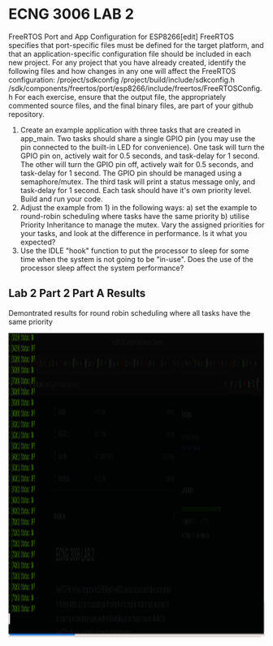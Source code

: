 # ECNG 3006 LAB 2

FreeRTOS Port and App Configuration for ESP8266[edit]
FreeRTOS specifies that port-specific files must be defined for the target platform, and that an application-specific configuration file should be included in each new project. For any project that you have already created, identify the following files and how changes in any one will affect the FreeRTOS configuration:
/project/sdkconfig
/project/build/include/sdkconfig.h
/sdk/components/freertos/port/esp8266/include/freertos/FreeRTOSConfig.h
For each exercise, ensure that the output file, the appropriately commented source files, and the final binary files, are part of your github repository.

<ol>
    <li>
        Create an example application with three tasks that are created in app_main. Two tasks should share a single GPIO pin (you may use the pin connected to the built-in LED for convenience). One task will turn the GPIO pin on, actively wait for 0.5 seconds, and task-delay for 1 second. The other will turn the GPIO pin off, actively wait for 0.5 seconds, and task-delay for 1 second. The GPIO pin should be managed using a semaphore/mutex. The third task will print a status message only, and task-delay for 1 second. Each task should have it's own priority level. Build and run your code.
    </li>
    <li>
        Adjust the example from 1) in the following ways: a) set the example to round-robin scheduling where tasks have the same priority b) utilise Priority Inheritance to manage the mutex. Vary the assigned       priorities for your tasks, and look at the difference in performance. Is it what you expected?
    </li>
    <li>
        Use the IDLE "hook" function to put the processor to sleep for some time when the system is not going to be "in-use". Does the use of the processor sleep affect the system performance? 
    </li>
</ol>

## Lab 2 Part 2 Part A Results
Demontrated results for round robin scheduling where  all tasks have the same priority

<img src="image_evidence/lab2_part2_A.png" alt="lab results" width="1000" height="600">

